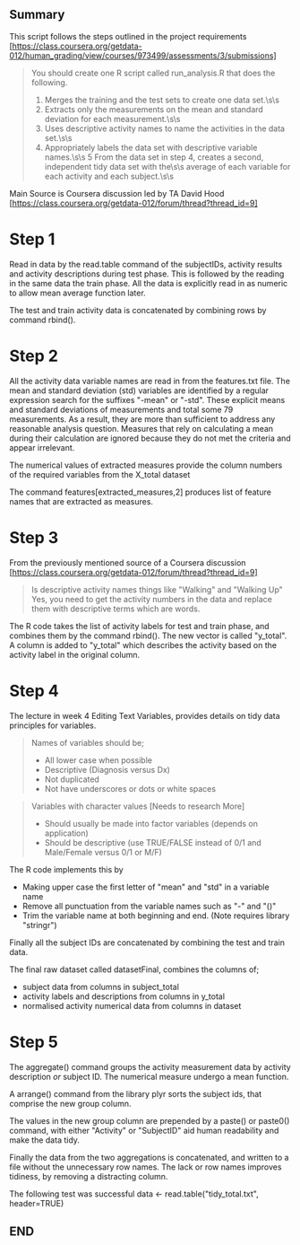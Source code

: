 ## Summary 
This script follows the steps outlined in the project requirements 
[https://class.coursera.org/getdata-012/human_grading/view/courses/973499/assessments/3/submissions]

> You should create one R script called run_analysis.R that does the following.<br>
> 1. Merges the training and the test sets to create one data set.\s\s
> 2. Extracts only the measurements on the mean and standard deviation for each measurement.\s\s
> 3. Uses descriptive activity names to name the activities in the data set.\s\s
> 4. Appropriately labels the data set with descriptive variable names.\s\s
> 5 From the data set in step 4, creates a second, independent tidy data set with the\s\s
average of each variable for each activity and each subject.\s\s

Main Source is Coursera discussion led by TA David Hood
[https://class.coursera.org/getdata-012/forum/thread?thread_id=9]
 

# Step 1
Read in data by the read.table command of the subjectIDs, activity results and activity
descriptions during test phase.
This is followed by the reading in the same data the train phase.
All the data is explicitly read in as numeric to allow mean average function later.

The test and train activity data is concatenated by combining rows by command rbind().


# Step 2
All the activity data variable names are read in from the features.txt file.
The  mean and standard deviation (std) variables are identified by a regular expression 
search for the suffixes "-mean" or "-std". These explicit means and standard deviations
of measurements and total some 79 measurements.
As a result, they are more than sufficient to address any reasonable analysis question.
Measures that rely on calculating a mean during their calculation are ignored because 
they do not met the criteria and appear irrelevant.

The numerical values of extracted measures provide the column numbers of the required 
variables from the X_total dataset 

The command features[extracted_measures,2]  produces list of feature names that are
extracted as measures. 


# Step 3 
From the previously mentioned source of a Coursera discussion 
[https://class.coursera.org/getdata-012/forum/thread?thread_id=9]

>Is descriptive activity names things like "Walking" and "Walking Up"
>Yes, you need to get the activity numbers in the data and replace them with descriptive terms which are words.

The R code takes the list of activity labels for test and train phase, and combines them 
by the command rbind(). The new vector is called "y_total".
A column is added to "y_total" which describes the activity based on the activity label
in the original column.


# Step 4
The lecture in week 4 Editing Text Variables, provides details on tidy data principles
for variables. 

> Names of variables should be;
> - All lower case when possible
> - Descriptive (Diagnosis versus Dx)
> - Not duplicated
> - Not have underscores or dots or white spaces

> Variables with character values [Needs to research More]
> - Should usually be made into factor variables (depends on application)
> - Should be descriptive (use TRUE/FALSE instead of 0/1 and Male/Female versus 0/1 or M/F)

The R code implements this by 
 - Making upper case the first letter of "mean" and "std" in a variable name
 - Remove all punctuation from the variable names such as "-" and "()"
 - Trim the variable name at both beginning and end. (Note requires library "stringr")
 
Finally all the subject IDs are concatenated by combining the test and train data.

The final raw dataset called datasetFinal, combines the columns of;
 - subject data from columns in subject_total
 - activity labels and descriptions from columns in y_total
 - normalised activity numerical data from columns in dataset


# Step 5
The aggregate() command groups the activity measurement data by activity 
description *or* subject ID. The numerical measure undergo a mean function.

A arrange() command from the library plyr sorts the subject ids, that comprise the 
new group column.

The values in the new group column are prepended by a paste() or paste0() command, with 
either "Activity" or "SubjectID" aid human readability and make the data tidy. 

Finally the data from the two aggregations is concatenated, and written to a file 
without the unnecessary row names. The lack or row names improves tidiness, by removing a
distracting column.

The following test was successful
data  <- read.table("tidy_total.txt", header=TRUE)

END
---